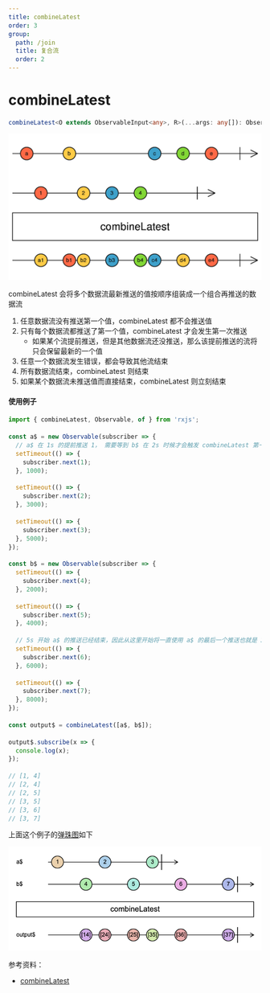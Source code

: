 ```yaml
---
title: combineLatest
order: 3
group:
  path: /join
  title: 复合流
  order: 2
---
```


# combineLatest

```typescript
combineLatest<O extends ObservableInput<any>, R>(...args: any[]): Observable<R> | Observable<ObservedValueOf<O>[]>
```

![combineLatest](./images/combineLatest.png)

combineLatest 会将多个数据流最新推送的值按顺序组装成一个组合再推送的数据流

1. 任意数据流没有推送第一个值，combineLatest 都不会推送值
2. 只有每个数据流都推送了第一个值，combineLatest 才会发生第一次推送
   - 如果某个流提前推送，但是其他数据流还没推送，那么该提前推送的流将只会保留最新的一个值
3. 任意一个数据流发生错误，都会导致其他流结束
4. 所有数据流结束，combineLatest 则结束
5. 如果某个数据流未推送值而直接结束，combineLatest 则立刻结束

#### 使用例子

```typescript
import { combineLatest, Observable, of } from 'rxjs';

const a$ = new Observable(subscriber => {
  // a$ 在 1s 的提前推送 1， 需要等到 b$ 在 2s 时候才会触发 combineLatest 第一次推送
  setTimeout(() => {
    subscriber.next(1);
  }, 1000);

  setTimeout(() => {
    subscriber.next(2);
  }, 3000);

  setTimeout(() => {
    subscriber.next(3);
  }, 5000);
});

const b$ = new Observable(subscriber => {
  setTimeout(() => {
    subscriber.next(4);
  }, 2000);

  setTimeout(() => {
    subscriber.next(5);
  }, 4000);

  // 5s 开始 a$ 的推送已经结束，因此从这里开始将一直使用 a$ 的最后一个推送也就是 3
  setTimeout(() => {
    subscriber.next(6);
  }, 6000);

  setTimeout(() => {
    subscriber.next(7);
  }, 8000);
});

const output$ = combineLatest([a$, b$]);

output$.subscribe(x => {
  console.log(x);
});

// [1, 4]
// [2, 4]
// [2, 5]
// [3, 5]
// [3, 6]
// [3, 7]
```

上面这个例子的[弹珠图](https://swirly.dev/#?code=-1----2----3%7C%20%0Atitle%20=%20a$%20%0A%0A----4----5----6----7%7C%20%0Atitle%20=%20b$%20%0A%0A%3E%20combineLatest%20%0A%0A----a-b--c-d--e----f%7C%20%0Atitle%20=%20output$%0Aa%20:=%20%5B14%5D%20%0Ab%20:=%20%5B24%5D%20%0Ac%20:=%20%5B25%5D%20%0Ad%20:=%20%5B35%5D%20%0Ae%20:=%20%5B36%5D%20%0Af%20:=%20%5B37%5D)如下

![combineLatest](./images/combineLatest-demo1.png)

参考资料：

- [combineLatest](https://rxjs.dev/api/index/function/combineLatest)
